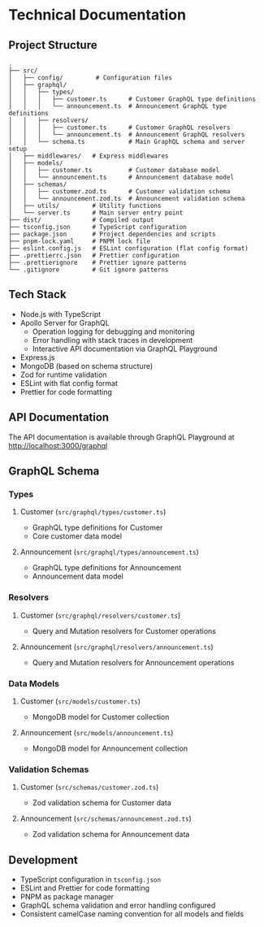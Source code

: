 # Technical Documentation

## Project Structure

```text
.
├── src/
│   ├── config/         # Configuration files
│   ├── graphql/
│   │   ├── types/
│   │   │   ├── customer.ts      # Customer GraphQL type definitions
│   │   │   └── announcement.ts  # Announcement GraphQL type definitions
│   │   ├── resolvers/
│   │   │   ├── customer.ts      # Customer GraphQL resolvers
│   │   │   └── announcement.ts  # Announcement GraphQL resolvers
│   │   └── schema.ts            # Main GraphQL schema and server setup
│   ├── middlewares/   # Express middlewares
│   ├── models/
│   │   ├── customer.ts          # Customer database model
│   │   └── announcement.ts      # Announcement database model
│   ├── schemas/
│   │   ├── customer.zod.ts      # Customer validation schema
│   │   └── announcement.zod.ts  # Announcement validation schema
│   ├── utils/         # Utility functions
│   └── server.ts      # Main server entry point
├── dist/              # Compiled output
├── tsconfig.json      # TypeScript configuration
├── package.json       # Project dependencies and scripts
├── pnpm-lock.yaml     # PNPM lock file
├── eslint.config.js   # ESLint configuration (flat config format)
├── .prettierrc.json   # Prettier configuration
├── .prettierignore    # Prettier ignore patterns
└── .gitignore         # Git ignore patterns
```

## Tech Stack

- Node.js with TypeScript
- Apollo Server for GraphQL
  - Operation logging for debugging and monitoring
  - Error handling with stack traces in development
  - Interactive API documentation via GraphQL Playground
- Express.js
- MongoDB (based on schema structure)
- Zod for runtime validation
- ESLint with flat config format
- Prettier for code formatting

## API Documentation

The API documentation is available through GraphQL Playground at <http://localhost:3000/graphql>

## GraphQL Schema

### Types

1. Customer (`src/graphql/types/customer.ts`)

   - GraphQL type definitions for Customer
   - Core customer data model

2. Announcement (`src/graphql/types/announcement.ts`)
   - GraphQL type definitions for Announcement
   - Announcement data model

### Resolvers

1. Customer (`src/graphql/resolvers/customer.ts`)

   - Query and Mutation resolvers for Customer operations

2. Announcement (`src/graphql/resolvers/announcement.ts`)
   - Query and Mutation resolvers for Announcement operations

### Data Models

1. Customer (`src/models/customer.ts`)

   - MongoDB model for Customer collection

2. Announcement (`src/models/announcement.ts`)
   - MongoDB model for Announcement collection

### Validation Schemas

1. Customer (`src/schemas/customer.zod.ts`)

   - Zod validation schema for Customer data

2. Announcement (`src/schemas/announcement.zod.ts`)
   - Zod validation schema for Announcement data

## Development

- TypeScript configuration in `tsconfig.json`
- ESLint and Prettier for code formatting
- PNPM as package manager
- GraphQL schema validation and error handling configured
- Consistent camelCase naming convention for all models and fields
